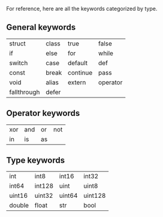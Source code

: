 For reference, here are all the keywords categorized by type.

## General keywords

|   |   |   |   | 
|---|---|---|---|
| struct | class | true | false |
| if | else | for | while |
| switch | case | default | def |
| const | break | continue | pass |
| void | alias | extern | operator |
| fallthrough | defer

## Operator keywords

|   |   |   |   |
|---|---|---|---|
| xor | and | or | not |
| in | is | as |

## Type keywords

|   |   |   |   | 
|---|---|---|---|
| int | int8 | int16 | int32 |
| int64 | int128 | uint | uint8 |
| uint16 | uint32 | uint64 | uint128 |
| double | float | str | bool |
